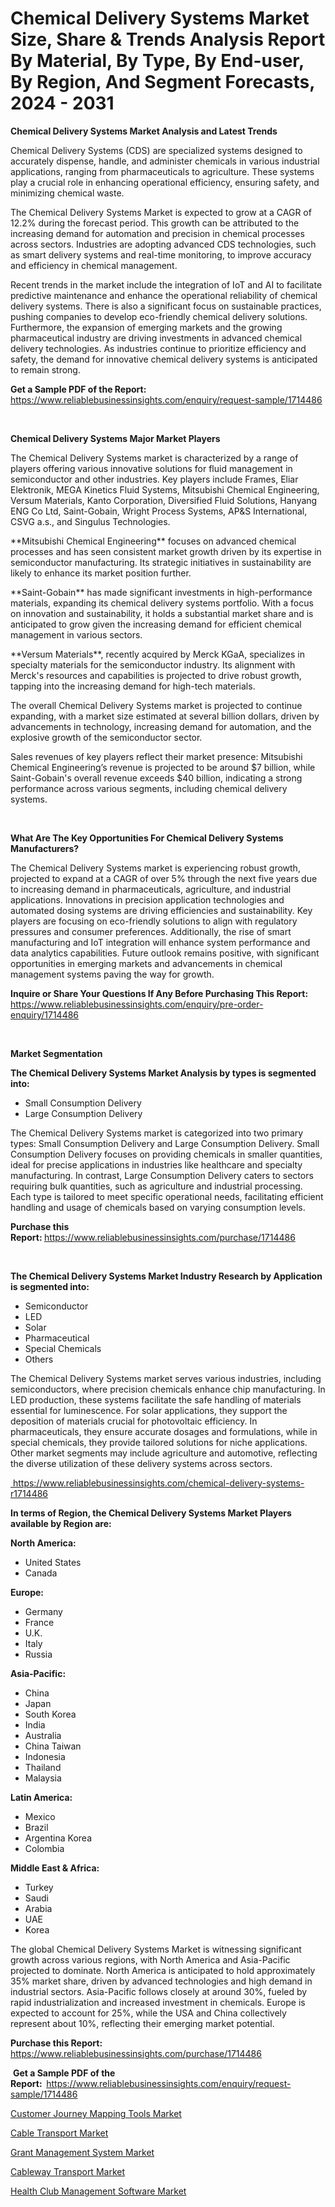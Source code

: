 <p><h1>Chemical Delivery Systems Market Size, Share & Trends Analysis Report By Material, By Type, By End-user, By Region, And Segment Forecasts, 2024 - 2031</h1></p><p><strong>Chemical Delivery Systems Market Analysis and Latest Trends</strong></p>
<p><p>Chemical Delivery Systems (CDS) are specialized systems designed to accurately dispense, handle, and administer chemicals in various industrial applications, ranging from pharmaceuticals to agriculture. These systems play a crucial role in enhancing operational efficiency, ensuring safety, and minimizing chemical waste.</p><p>The Chemical Delivery Systems Market is expected to grow at a CAGR of 12.2% during the forecast period. This growth can be attributed to the increasing demand for automation and precision in chemical processes across sectors. Industries are adopting advanced CDS technologies, such as smart delivery systems and real-time monitoring, to improve accuracy and efficiency in chemical management.</p><p>Recent trends in the market include the integration of IoT and AI to facilitate predictive maintenance and enhance the operational reliability of chemical delivery systems. There is also a significant focus on sustainable practices, pushing companies to develop eco-friendly chemical delivery solutions. Furthermore, the expansion of emerging markets and the growing pharmaceutical industry are driving investments in advanced chemical delivery technologies. As industries continue to prioritize efficiency and safety, the demand for innovative chemical delivery systems is anticipated to remain strong.</p></p>
<p><strong>Get a Sample PDF of the Report:&nbsp;</strong> <a href="https://www.reliablebusinessinsights.com/enquiry/request-sample/1714486?utm_campaign=1723&utm_medium=2&utm_source=Github&utm_content=ia&utm_term=22102024&utm_id=chemical-delivery-systems">https://www.reliablebusinessinsights.com/enquiry/request-sample/1714486</a></p>
<p>&nbsp;</p>
<p><strong>Chemical Delivery Systems Major Market Players</strong></p>
<p><p>The Chemical Delivery Systems market is characterized by a range of players offering various innovative solutions for fluid management in semiconductor and other industries. Key players include Frames, Eliar Elektronik, MEGA Kinetics Fluid Systems, Mitsubishi Chemical Engineering, Versum Materials, Kanto Corporation, Diversified Fluid Solutions, Hanyang ENG Co Ltd, Saint-Gobain, Wright Process Systems, AP&S International, CSVG a.s., and Singulus Technologies.</p><p>**Mitsubishi Chemical Engineering** focuses on advanced chemical processes and has seen consistent market growth driven by its expertise in semiconductor manufacturing. Its strategic initiatives in sustainability are likely to enhance its market position further.</p><p>**Saint-Gobain** has made significant investments in high-performance materials, expanding its chemical delivery systems portfolio. With a focus on innovation and sustainability, it holds a substantial market share and is anticipated to grow given the increasing demand for efficient chemical management in various sectors.</p><p>**Versum Materials**, recently acquired by Merck KGaA, specializes in specialty materials for the semiconductor industry. Its alignment with Merck's resources and capabilities is projected to drive robust growth, tapping into the increasing demand for high-tech materials.</p><p>The overall Chemical Delivery Systems market is projected to continue expanding, with a market size estimated at several billion dollars, driven by advancements in technology, increasing demand for automation, and the explosive growth of the semiconductor sector. </p><p>Sales revenues of key players reflect their market presence: Mitsubishi Chemical Engineering’s revenue is projected to be around $7 billion, while Saint-Gobain's overall revenue exceeds $40 billion, indicating a strong performance across various segments, including chemical delivery systems.</p></p>
<p>&nbsp;</p>
<p><strong>What Are The Key Opportunities For Chemical Delivery Systems Manufacturers?</strong></p>
<p><p>The Chemical Delivery Systems market is experiencing robust growth, projected to expand at a CAGR of over 5% through the next five years due to increasing demand in pharmaceuticals, agriculture, and industrial applications. Innovations in precision application technologies and automated dosing systems are driving efficiencies and sustainability. Key players are focusing on eco-friendly solutions to align with regulatory pressures and consumer preferences. Additionally, the rise of smart manufacturing and IoT integration will enhance system performance and data analytics capabilities. Future outlook remains positive, with significant opportunities in emerging markets and advancements in chemical management systems paving the way for growth.</p></p>
<p><strong>Inquire or Share Your Questions If Any Before Purchasing This Report:</strong> <a href="https://www.reliablebusinessinsights.com/enquiry/pre-order-enquiry/1714486?utm_campaign=1723&utm_medium=2&utm_source=Github&utm_content=ia&utm_term=22102024&utm_id=chemical-delivery-systems">https://www.reliablebusinessinsights.com/enquiry/pre-order-enquiry/1714486</a></p>
<p>&nbsp;</p>
<p><strong>Market Segmentation</strong></p>
<p><strong>The Chemical Delivery Systems Market Analysis by types is segmented into:</strong></p>
<p><ul><li>Small Consumption Delivery</li><li>Large Consumption Delivery</li></ul></p>
<p><p>The Chemical Delivery Systems market is categorized into two primary types: Small Consumption Delivery and Large Consumption Delivery. Small Consumption Delivery focuses on providing chemicals in smaller quantities, ideal for precise applications in industries like healthcare and specialty manufacturing. In contrast, Large Consumption Delivery caters to sectors requiring bulk quantities, such as agriculture and industrial processing. Each type is tailored to meet specific operational needs, facilitating efficient handling and usage of chemicals based on varying consumption levels.</p></p>
<p><strong>Purchase this Report:&nbsp;</strong><a href="https://www.reliablebusinessinsights.com/purchase/1714486?utm_campaign=1723&utm_medium=2&utm_source=Github&utm_content=ia&utm_term=22102024&utm_id=chemical-delivery-systems">https://www.reliablebusinessinsights.com/purchase/1714486</a></p>
<p>&nbsp;</p>
<p><strong>The Chemical Delivery Systems Market Industry Research by Application is segmented into:</strong></p>
<p><ul><li>Semiconductor</li><li>LED</li><li>Solar</li><li>Pharmaceutical</li><li>Special Chemicals</li><li>Others</li></ul></p>
<p><p>The Chemical Delivery Systems market serves various industries, including semiconductors, where precision chemicals enhance chip manufacturing. In LED production, these systems facilitate the safe handling of materials essential for luminescence. For solar applications, they support the deposition of materials crucial for photovoltaic efficiency. In pharmaceuticals, they ensure accurate dosages and formulations, while in special chemicals, they provide tailored solutions for niche applications. Other market segments may include agriculture and automotive, reflecting the diverse utilization of these delivery systems across sectors.</p></p>
<p><a href="https://www.reliablebusinessinsights.com/chemical-delivery-systems-r1714486?utm_campaign=1723&utm_medium=2&utm_source=Github&utm_content=ia&utm_term=22102024&utm_id=chemical-delivery-systems">&nbsp;https://www.reliablebusinessinsights.com/chemical-delivery-systems-r1714486</a></p>
<p><strong>In terms of Region, the Chemical Delivery Systems Market Players available by Region are:</strong></p>
<p>
    <p> <strong> North America: </strong>
        <ul>
            <li>United States</li>
            <li>Canada</li>
        </ul>
        </p> 
    <p> <strong> Europe: </strong>
        <ul>
            <li>Germany</li>
            <li>France</li>
            <li>U.K.</li>
            <li>Italy</li>
            <li>Russia</li>
        </ul>
        </p> 
    <p> <strong> Asia-Pacific: </strong>
        <ul>
            <li>China</li>
            <li>Japan</li>
            <li>South Korea</li>
            <li>India</li>
            <li>Australia</li>
            <li>China Taiwan</li>
            <li>Indonesia</li>
            <li>Thailand</li>
            <li>Malaysia</li>
        </ul>
        </p> 
    <p> <strong> Latin America: </strong>
        <ul>
            <li>Mexico</li>
            <li>Brazil</li>
            <li>Argentina Korea</li>
            <li>Colombia</li>
        </ul>
        </p> 
    <p> <strong> Middle East & Africa: </strong>
        <ul>
            <li>Turkey</li>
            <li>Saudi</li>
            <li>Arabia</li>
            <li>UAE</li>
            <li>Korea</li>
        </ul>
    </p>
    </p>
<p><p>The global Chemical Delivery Systems Market is witnessing significant growth across various regions, with North America and Asia-Pacific projected to dominate. North America is anticipated to hold approximately 35% market share, driven by advanced technologies and high demand in industrial sectors. Asia-Pacific follows closely at around 30%, fueled by rapid industrialization and increased investment in chemicals. Europe is expected to account for 25%, while the USA and China collectively represent about 10%, reflecting their emerging market potential.</p></p>
<p><strong>Purchase this Report: </strong><a href="https://www.reliablebusinessinsights.com/purchase/1714486?utm_campaign=1723&utm_medium=2&utm_source=Github&utm_content=ia&utm_term=22102024&utm_id=chemical-delivery-systems">https://www.reliablebusinessinsights.com/purchase/1714486</a></p>
<p>&nbsp;<strong>Get a Sample PDF of the Report:&nbsp;&nbsp;</strong><a href="https://www.reliablebusinessinsights.com/enquiry/request-sample/1714486?utm_campaign=1723&utm_medium=2&utm_source=Github&utm_content=ia&utm_term=22102024&utm_id=chemical-delivery-systems">https://www.reliablebusinessinsights.com/enquiry/request-sample/1714486</a></p>
<p><strong></strong></p>
<p><p><a href="https://www.linkedin.com/pulse/customer-journey-mapping-tools-market-share-size-trends-industry-rg2zc?utm_campaign=1723&utm_medium=2&utm_source=Github&utm_content=ia&utm_term=22102024&utm_id=chemical-delivery-systems">Customer Journey Mapping Tools Market</a></p><p><a href="https://www.linkedin.com/pulse/market-forecasting-change-global-cable-transport-dynamics-future-7httc?utm_campaign=1723&utm_medium=2&utm_source=Github&utm_content=ia&utm_term=22102024&utm_id=chemical-delivery-systems">Cable Transport Market</a></p><p><a href="https://www.linkedin.com/pulse/grant-management-system-market-dynamics-application-types-emerging-zrm1c?utm_campaign=1723&utm_medium=2&utm_source=Github&utm_content=ia&utm_term=22102024&utm_id=chemical-delivery-systems">Grant Management System Market</a></p><p><a href="https://www.linkedin.com/pulse/market-dynamics-future-trends-global-cableway-transport-sector-obfhc?utm_campaign=1723&utm_medium=2&utm_source=Github&utm_content=ia&utm_term=22102024&utm_id=chemical-delivery-systems">Cableway Transport Market</a></p><p><a href="https://www.linkedin.com/pulse/navigating-health-club-management-software-market-expert-analysis-xj7uc?utm_campaign=1723&utm_medium=2&utm_source=Github&utm_content=ia&utm_term=22102024&utm_id=chemical-delivery-systems">Health Club Management Software Market</a></p></p>